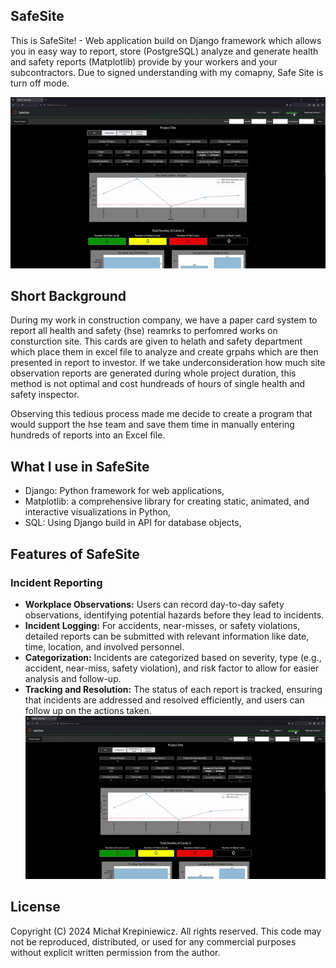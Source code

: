 SafeSite
------------------------------------------------------------------------------------------------------------
This is SafeSite! - Web application build on Django framework which allows you in easy way to report, store (PostgreSQL) analyze and generate health and safety reports (Matplotlib) provide by your workers and your subcontractors. 
Due to signed understanding with my comapny, Safe Site is turn off mode. 

![Index Page GIF](Gifs/SafeSite-IndexPage-gif.gif)

Short Background
------------------------------------------------------------------------------------------------------------
During my work in construction company, we have a paper card system to report all health and safety (hse) reamrks to perfomred works on consturction site. This cards are given to helath and safety department which place them in excel file to analyze and create grpahs which are then presented in report to investor.
If we take underconsideration how much site observation reports are generated during whole project duration, this method is not optimal and cost hundreads of hours of single health and safety inspector. 

Observing this tedious process made me decide to create a program that would support the hse team and save them time in manually entering hundreds of reports into an Excel file. 

What I use in SafeSite
------------------------------------------------------------------------------------------------------------
* Django: Python framework for web applications,
* Matplotlib: a comprehensive library for creating static, animated, and interactive visualizations in Python,
* SQL: Using Django build in API for database objects,

Features of SafeSite
------------------------------------------------------------------------------------------------------------
### Incident Reporting
- **Workplace Observations:** Users can record day-to-day safety observations, identifying potential hazards before they lead to incidents.
- **Incident Logging:** For accidents, near-misses, or safety violations, detailed reports can be submitted with relevant information like date, time, location, and involved personnel.
- **Categorization:** Incidents are categorized based on severity, type (e.g., accident, near-miss, safety violation), and risk factor to allow for easier analysis and follow-up.
- **Tracking and Resolution:** The status of each report is tracked, ensuring that incidents are addressed and resolved efficiently, and users can follow up on the actions taken.
![Index Page GIF](Gifs/SafeSite-IndexPage-gif.gif)

License
------------------------------------------------------------------------------------------------------------
Copyright (C) 2024 Michał Krepiniewicz. All rights reserved.
This code may not be reproduced, distributed, or used for any commercial purposes without explicit written permission from the author.
